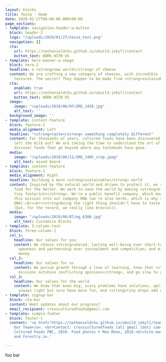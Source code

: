 ```yaml
---
layout: blocks
title: Tezza - Home
date: 2020-01-27T08:00:00.000+00:00
page_sections:
- template: navigation-header-w-button
  block: header-2
  logo: "/uploads/2020/01/27/tezza_text.png"
  navigation: []
  cta:
    url: https://nathanieldchu.github.io/ubuild-jekyll/contact
    button_text: WORK WITH US
- template: hero-banner-w-image
  block: hero-2
  headline: a <strong>new world</strong> of cheese
  content: We are crafting a new category of cheeses, with incredible flavors and
    textures. The secret? They happen to be made from <strong>sustainable plants</strong>.
  cta:
    enabled: true
    url: https://nathanieldchu.github.io/ubuild-jekyll/contact
    button_text: WORK WITH US
  image:
    image: "/uploads/2019/06/07/IMG_1428.jpg"
    alt_text: ''
  background_image: ''
- template: content-feature
  block: feature-1
  media_alignment: Left
  headline: "<strong>taste</strong> something completely different"
  content: For thousands of years, cultured foods have been discovered by accident—who
    left the milk out? We are taking the time to understand the art of microbes to
    discover foods that go beyond where any tastebuds have gone.
  media:
    image: "/uploads/2019/06/11/IMG_1405_crop.jpeg"
    alt_text: mixed board
- template: content-feature
  block: feature-1
  media_alignment: Right
  headline: building a more <strong>sustainable</strong> world
  content: Inspired by the natural world and driven to protect it, we set out to change
    food for the better. We work to save the world by making <strong>big flavors with
    tiny footprints</strong>. We're a public benefit company, which means we baked
    this mission into our company DNA (we're also nerds, which is why say things like
    DNA).<br><br><strong>Doing the right thing shouldn't have to taste like broccoli</strong>
    (but, for the record, we really like broccoli).
  media:
    image: "/uploads/2019/06/07/mg_6300.jpg"
    alt_text: Customize Blocks
- template: 3-column-text
  block: three-column-1
  col_1:
    headline: Our values for you
    content: We choose <strong>shared, lasting well-being over short-term gains</strong>;
      openness and partnership over concealment and competition; and mission over
      money
  col_2:
    headline: Our values for us
    content: We pursue growth through a love of learning, know that <strong>shared
      missions outshine conflicting opinions</strong>, and go slow to go fast
  col_3:
    headline: Our values for the world
    content: We know that even big, scary problems have solutions, optimists are not
      always right but sure have more fun, and <strong>tiny drops add up to waves</strong>
- template: signup-bar
  block: cta-bar
  content: Want updates about our progress?
  email_recipient: crossculturedfoods@gmail.com
- template: simple-footer
  block: footer-1
  content: '<a href="https://nathanieldchu.github.io/ubuild-jekyll/team" title="Team">About
    Our Team</a>. <br>Contact: crossculturedfoods [at] gmail [dot] com<br>© Cross
    Cultured Foods PBC, 2019. Food photos © Max Monn, 2019.<br>Site made with Jekyll
    and Forestry.io.'

---
```

foo bar